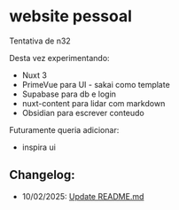 # website pessoal
Tentativa de n32

Desta vez experimentando:
- Nuxt 3
- PrimeVue para UI - sakai como template
- Supabase para db e login
- nuxt-content para lidar com markdown
- Obsidian para escrever conteudo

Futuramente queria adicionar:
- inspira ui

## Changelog:
 - 10/02/2025: [Update README.md](https://github.com/bolokoz/yurio/commit/44db0ef8e1edcd30d8f13427d30619aa8d8199bc)
